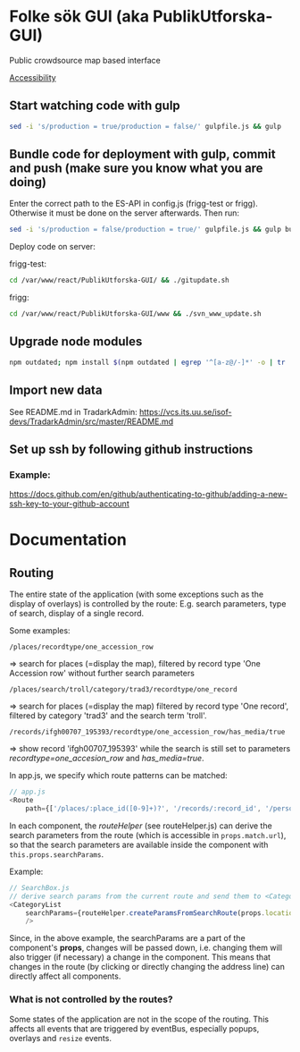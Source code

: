 # Folke sök GUI (aka PublikUtforska-GUI)
Public crowdsource map based interface

[Accessibility](Accessibility.md)

## Start watching code with gulp

```bash
sed -i 's/production = true/production = false/' gulpfile.js && gulp
```

## Bundle code for deployment with gulp, commit and push (make sure you know what you are doing)

Enter the correct path to the ES-API in config.js (frigg-test or frigg). Otherwise it must be done on the server afterwards. Then run:

```bash
sed -i 's/production = false/production = true/' gulpfile.js && gulp build && git add www && git commit -m 'fresh compile' && git push origin master
```

Deploy code on server:

frigg-test:

```bash
cd /var/www/react/PublikUtforska-GUI/ && ./gitupdate.sh
```

frigg:

```bash
cd /var/www/react/PublikUtforska-GUI/www && ./svn_www_update.sh
```

## Upgrade node modules

```bash
npm outdated; npm install $(npm outdated | egrep '^[a-z@/-]*' -o | tr '\r\n' ' ') && npm outdated
```

## Import new data

See README.md in TradarkAdmin: https://vcs.its.uu.se/isof-devs/TradarkAdmin/src/master/README.md

## Set up ssh by following github instructions

### Example:
https://docs.github.com/en/github/authenticating-to-github/adding-a-new-ssh-key-to-your-github-account

# Documentation

## Routing

The entire state of the application (with some exceptions such as the display of overlays) is controlled by the route: E.g. search parameters, type of search, display of a single record.

Some examples:

`/places/recordtype/one_accession_row`

=> search for places (=display the map), filtered by record type 'One Accession row' without further search parameters

`/places/search/troll/category/trad3/recordtype/one_record`

=> search for places (=display the map) filtered by record type 'One record', filtered by category 'trad3' and the search term 'troll'.

`/records/ifgh00707_195393/recordtype/one_accession_row/has_media/true`

=> show record 'ifgh00707_195393' while the search is still set to parameters *recordtype=one_accesion_row* and *has_media=true*.

In app.js, we specify which route patterns can be matched:

```javascript
// app.js
<Route 
    path={['/places/:place_id([0-9]+)?', '/records/:record_id', '/person/:person_id']}
```

In each component, the *routeHelper* (see routeHelper.js) can derive the search parameters from the route (which is accessible in `props.match.url`), so that the search parameters are available inside the component with `this.props.searchParams`.

Example:

```javascript
// SearchBox.js
// derive search params from the current route and send them to <CategoryList/> as props:
<CategoryList
    searchParams={routeHelper.createParamsFromSearchRoute(props.location.pathname.split(props.match.url)[1])}
	/>
```

Since, in the above example, the searchParams are a part of the component's **props**, changes will be passed down, i.e. changing them will also trigger (if necessary) a change in the component. This means that changes in the route (by clicking or directly changing the address line) can directly affect all components.

### What is not controlled by the routes?

Some states of the application are not in the scope of the routing. This affects all events that are triggered by eventBus, especially popups, overlays and `resize` events.
